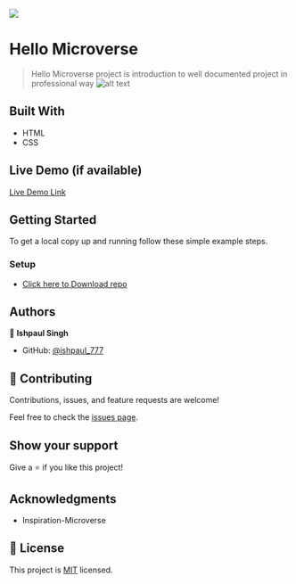 ![](https://img.shields.io/badge/Microverse-blueviolet)

# Hello Microverse

> Hello Microverse project is introduction to well documented project in professional way
![alt text](/Screenshot%20(177).png)

## Built With

- HTML
- CSS

## Live Demo (if available)

[Live Demo Link](https://livedemo.com)


## Getting Started
To get a local copy up and running follow these simple example steps.

### Setup
 - [Click here to Download repo](https://github.com/ishpaul777/Hello-Microverse/archive/refd/heads/master.zip)


## Authors

👤 **Ishpaul Singh**

- GitHub: [@ishpaul_777](https://github.com/ishpaul777)




## 🤝 Contributing

Contributions, issues, and feature requests are welcome!

Feel free to check the [issues page](../../issues/).

## Show your support

Give a ⭐️ if you like this project!

## Acknowledgments

- Inspiration-Microverse

## 📝 License

This project is [MIT](./MIT.md) licensed.
